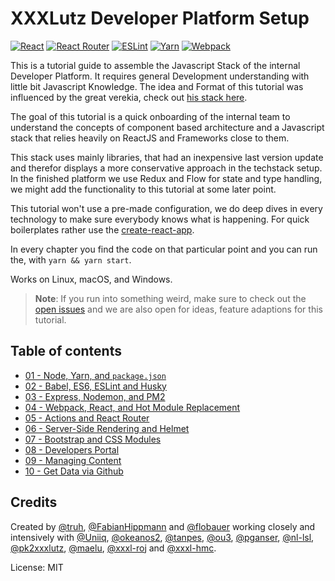 # XXXLutz Developer Platform Setup

[![React](https://i.imgur.com/cBSDMbz.png)](https://facebook.github.io/react/)
[![React Router](https://i.imgur.com/TyzZFsW.png)](https://github.com/ReactTraining/react-router)
[![ESLint](https://i.imgur.com/BIA60uF.png)](http://eslint.org/)
[![Yarn](https://i.imgur.com/cShYnsa.png)](https://yarnpkg.com/)
[![Webpack](https://i.imgur.com/y4TjpNt.png)](https://webpack.github.io/)

This is a tutorial guide to assemble the Javascript Stack of the internal Developer Platform. It requires general Development understanding with little bit Javascript Knowledge. The idea and Format of this tutorial was influenced by the great verekia, check out [his stack here](https://github.com/verekia/js-stack-from-scratch).

The goal of this tutorial is a quick onboarding of the internal team to understand the concepts of component based architecture and a Javascript stack that relies heavily on ReactJS and Frameworks close to them.

This stack uses mainly libraries, that had an inexpensive last version update and therefor displays a more conservative approach in the techstack setup. In the finished platform we use Redux and Flow for state and type handling, we might add the functionality to this tutorial at some later point.

This tutorial won't use a pre-made configuration, we do deep dives in every technology to make sure everybody knows what is happening. For quick boilerplates rather use the [create-react-app](https://github.com/facebookincubator/create-react-app).

In every chapter you find the code on that particular point and you can run the, with `yarn && yarn start`.

Works on Linux, macOS, and Windows.

> **Note**: If you run into something weird, make sure to check out the [open issues](https://github.com/XXXLutz/techstack-tutorial/issues?q=is%3Aopen+is%3Aissue+label%3Abug) and we are also open for ideas, feature adaptions for this tutorial.


## Table of contents

* [01 - Node, Yarn, and `package.json`](https://github.com/XXXLutz/techstack-tutorial/blob/master/01-node-yarn-package-json/Readme.md)
* [02 - Babel, ES6, ESLint and Husky](https://github.com/XXXLutz/techstack-tutorial/blob/master/02-babel-es6-eslint-husky/Readme.md)
* [03 - Express, Nodemon, and PM2](https://github.com/XXXLutz/techstack-tutorial/blob/master/03-express-nodemon-pm2/Readme.md)
* [04 - Webpack, React, and Hot Module Replacement](https://github.com/XXXLutz/techstack-tutorial/blob/master/04-webpack-react-hmr/Readme.md)
* [05 - Actions and React Router](https://github.com/XXXLutz/techstack-tutorial/blob/master/05-pages-components-react-router/Readme.md)
* [06 - Server-Side Rendering and Helmet](https://github.com/XXXLutz/techstack-tutorial/blob/master/06-ssr-helmet/Readme.md)
* [07 - Bootstrap and CSS Modules](https://github.com/XXXLutz/techstack-tutorial/blob/master/07-component-based-styling/Readme.md)
* [08 - Developers Portal](https://github.com/XXXLutz/techstack-tutorial/blob/master/08-better-styles/Readme.md)
* [09 - Managing Content](https://github.com/XXXLutz/techstack-tutorial/blob/master/09-managing-content/Readme.md)
* [10 - Get Data via Github](https://github.com/XXXLutz/techstack-tutorial/blob/master/10-get-data-via-github/Readme.md)

## Credits

Created by [@truh](https://github.com/truh), [@FabianHippmann](https://github.com/FabianHippmann) and [@flobauer](http://github.com/flobauer) working closely and intensively with [@Uniiq](https://github.com/Uniiq), [@okeanos2](https://github.com/okeanos2), [@tanpes](https://github.com/tanpes), [@ou3](https://github.com/ou3), [@pganser](https://github.com/pganser), [@nl-lsl](https://github.com/nl-lsl), [@pk2xxxlutz](https://github.com/pk2xxxlutz), [@maelu](https://github.com/maelu), [@xxxl-roj](https://github.com/xxxl-roj) and [@xxxl-hmc](https://github.com/xxxl-hmc).

License: MIT